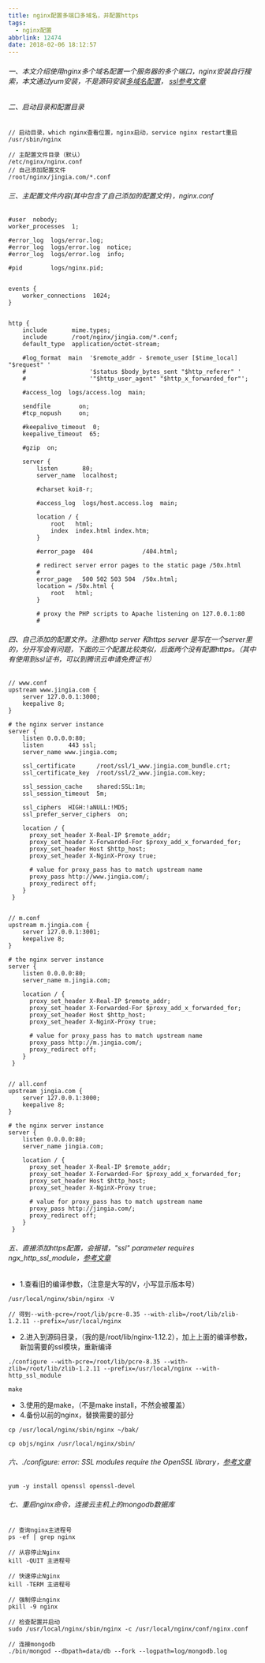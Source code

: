 ```yaml
---
title: nginx配置多端口多域名，并配置https
tags:
  - nginx配置
abbrlink: 12474
date: 2018-02-06 18:12:57
---
```

###### 一、本文介绍使用nginx多个域名配置一个服务器的多个端口，nginx安装自行搜索，本文通过yum安装，不是源码安装[多域名配置](https://segmentfault.com/a/1190000004453295)， [ssl参考文章](https://www.jianshu.com/p/9523d888cf77)
###### 二、启动目录和配置目录
```
// 启动目录，which nginx查看位置，nginx启动，service nginx restart重启
/usr/sbin/nginx

// 主配置文件目录（默认）
/etc/nginx/nginx.conf
// 自己添加配置文件
/root/nginx/jingia.com/*.conf
```
###### 三、主配置文件内容(其中包含了自己添加的配置文件)，nginx.conf
```
#user  nobody;
worker_processes  1;

#error_log  logs/error.log;
#error_log  logs/error.log  notice;
#error_log  logs/error.log  info;

#pid        logs/nginx.pid;


events {
    worker_connections  1024;
}


http {
    include       mime.types;
    include       /root/nginx/jingia.com/*.conf;
    default_type  application/octet-stream;

    #log_format  main  '$remote_addr - $remote_user [$time_local] "$request" '
    #                  '$status $body_bytes_sent "$http_referer" '
    #                  '"$http_user_agent" "$http_x_forwarded_for"';

    #access_log  logs/access.log  main;

    sendfile        on;
    #tcp_nopush     on;

    #keepalive_timeout  0;
    keepalive_timeout  65;

    #gzip  on;

    server {
        listen       80;
        server_name  localhost;

        #charset koi8-r;

        #access_log  logs/host.access.log  main;

        location / {
            root   html;
            index  index.html index.htm;
        }

        #error_page  404              /404.html;

        # redirect server error pages to the static page /50x.html
        #
        error_page   500 502 503 504  /50x.html;
        location = /50x.html {
            root   html;
        }

        # proxy the PHP scripts to Apache listening on 127.0.0.1:80
        #
```
###### 四、自己添加的配置文件。注意http server 和https server 是写在一个server里的，分开写会有问题，下面的三个配置比较类似，后面两个没有配置https。（其中有使用到ssl证书，可以到腾讯云申请免费证书）
```
// www.conf
upstream www.jingia.com {
    server 127.0.0.1:3000;
    keepalive 8;
}

# the nginx server instance
server {
    listen 0.0.0.0:80;
    listen       443 ssl;
    server_name www.jingia.com;

    ssl_certificate      /root/ssl/1_www.jingia.com_bundle.crt;
    ssl_certificate_key  /root/ssl/2_www.jingia.com.key;

    ssl_session_cache    shared:SSL:1m;
    ssl_session_timeout  5m;

    ssl_ciphers  HIGH:!aNULL:!MD5;
    ssl_prefer_server_ciphers  on;

    location / {
      proxy_set_header X-Real-IP $remote_addr;
      proxy_set_header X-Forwarded-For $proxy_add_x_forwarded_for;
      proxy_set_header Host $http_host;
      proxy_set_header X-NginX-Proxy true;

      # value for proxy_pass has to match upstream name
      proxy_pass http://www.jingia.com/;
      proxy_redirect off;
    }
 }


// m.conf
upstream m.jingia.com {
    server 127.0.0.1:3001;
    keepalive 8;
}

# the nginx server instance
server {
    listen 0.0.0.0:80;
    server_name m.jingia.com;

    location / {
      proxy_set_header X-Real-IP $remote_addr;
      proxy_set_header X-Forwarded-For $proxy_add_x_forwarded_for;
      proxy_set_header Host $http_host;
      proxy_set_header X-NginX-Proxy true;

      # value for proxy_pass has to match upstream name
      proxy_pass http://m.jingia.com/;
      proxy_redirect off;
    }
 }


// all.conf
upstream jingia.com {
    server 127.0.0.1:3000;
    keepalive 8;
}

# the nginx server instance
server {
    listen 0.0.0.0:80;
    server_name jingia.com;

    location / {
      proxy_set_header X-Real-IP $remote_addr;
      proxy_set_header X-Forwarded-For $proxy_add_x_forwarded_for;
      proxy_set_header Host $http_host;
      proxy_set_header X-NginX-Proxy true;

      # value for proxy_pass has to match upstream name
      proxy_pass http://jingia.com/;
      proxy_redirect off;
    }
 }
```
###### 五、直接添加https配置，会报错，"ssl" parameter requires ngx_http_ssl_module，[参考文章](https://www.codelast.com/%E5%8E%9F%E5%88%9B-%E4%B8%BAnginx%E6%B7%BB%E5%8A%A0ssl%E6%94%AF%E6%8C%81%E6%A8%A1%E5%9D%97/)
- 1.查看旧的编译参数，（注意是大写的V，小写显示版本号）
```
/usr/local/nginx/sbin/nginx -V

// 得到--with-pcre=/root/lib/pcre-8.35 --with-zlib=/root/lib/zlib-1.2.11 --prefix=/usr/local/nginx
```
- 2.进入到源码目录，（我的是/root/lib/nginx-1.12.2），加上上面的编译参数，新加需要的ssl模块，重新编译
```
./configure --with-pcre=/root/lib/pcre-8.35 --with-zlib=/root/lib/zlib-1.2.11 --prefix=/usr/local/nginx --with-http_ssl_module

make
```
- 3.使用的是make，（不是make install，不然会被覆盖）
- 4.备份以前的nginx，替换需要的部分
```
cp /usr/local/nginx/sbin/nginx ~/bak/

cp objs/nginx /usr/local/nginx/sbin/
```
###### 六、./configure: error: SSL modules require the OpenSSL library，[参考文章](http://blog.csdn.net/testcs_dn/article/details/51461999)
```
yum -y install openssl openssl-devel
```
###### 七、重启nginx命令，连接云主机上的mongodb数据库
```
// 查询nginx主进程号
ps -ef | grep nginx

// 从容停止Nginx
kill -QUIT 主进程号

// 快速停止Nginx
kill -TERM 主进程号

// 强制停止nginx
pkill -9 nginx

// 检查配置并启动
sudo /usr/local/nginx/sbin/nginx -c /usr/local/nginx/conf/nginx.conf

// 连接mongodb
./bin/mongod --dbpath=data/db --fork --logpath=log/mongodb.log
```
